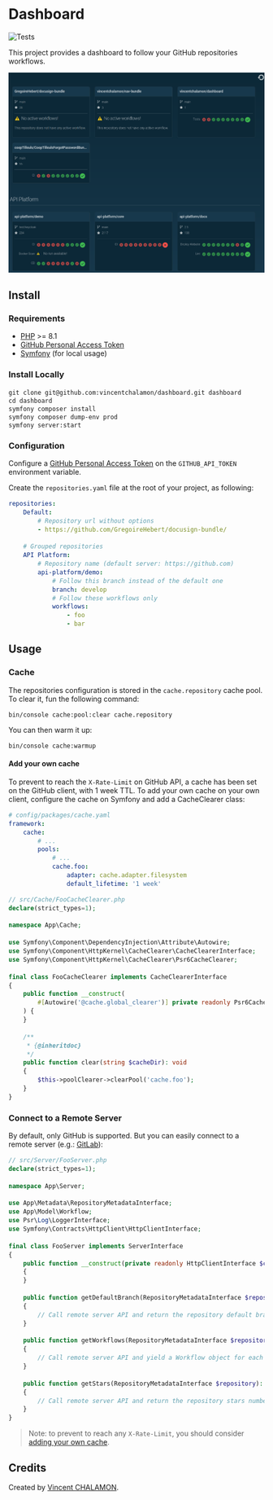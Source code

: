 # Dashboard

![Tests](https://github.com/vincentchalamon/dashboard/workflows/Tests/badge.svg)

This project provides a dashboard to follow your GitHub repositories workflows.

![Dashboard](docs/screenshot.png)

## Install

### Requirements

- [PHP](https://www.php.net/) >= 8.1
- [GitHub Personal Access Token](https://github.com/settings/tokens/new?scopes=repo&description=GitHub+Dashboard)
- [Symfony](https://symfony.com/download) (for local usage)

### Install Locally

```shell
git clone git@github.com:vincentchalamon/dashboard.git dashboard
cd dashboard
symfony composer install
symfony composer dump-env prod
symfony server:start
```

### Configuration

Configure a
[GitHub Personal Access Token](https://github.com/settings/tokens/new?scopes=repo&description=GitHub+Dashboard) on the
`GITHUB_API_TOKEN` environment variable.

Create the `repositories.yaml` file at the root of your project, as following:

```yaml
repositories:
    Default:
        # Repository url without options
        - https://github.com/GregoireHebert/docusign-bundle/

    # Grouped repositories
    API Platform:
        # Repository name (default server: https://github.com)
        api-platform/demo:
            # Follow this branch instead of the default one
            branch: develop
            # Follow these workflows only
            workflows:
                - foo
                - bar
```

## Usage

### Cache

The repositories configuration is stored in the `cache.repository` cache pool. To clear it, fun the following command:

```shell
bin/console cache:pool:clear cache.repository
```

You can then warm it up:

```shell
bin/console cache:warmup
```

#### Add your own cache

To prevent to reach the `X-Rate-Limit` on GitHub API, a cache has been set on the GitHub client, with 1 week TTL.
To add your own cache on your own client, configure the cache on Symfony and add a CacheClearer class:

```yaml
# config/packages/cache.yaml
framework:
    cache:
        # ...
        pools:
            # ...
            cache.foo:
                adapter: cache.adapter.filesystem
                default_lifetime: '1 week'
```

```php
// src/Cache/FooCacheClearer.php
declare(strict_types=1);

namespace App\Cache;

use Symfony\Component\DependencyInjection\Attribute\Autowire;
use Symfony\Component\HttpKernel\CacheClearer\CacheClearerInterface;
use Symfony\Component\HttpKernel\CacheClearer\Psr6CacheClearer;

final class FooCacheClearer implements CacheClearerInterface
{
    public function __construct(
        #[Autowire('@cache.global_clearer')] private readonly Psr6CacheClearer $poolClearer
    ) {
    }

    /**
     * {@inheritdoc}
     */
    public function clear(string $cacheDir): void
    {
        $this->poolClearer->clearPool('cache.foo');
    }
}
```

### Connect to a Remote Server

By default, only GitHub is supported. But you can easily connect to a remote server (e.g.: [GitLab](https://gitlab.com/)):

```php
// src/Server/FooServer.php
declare(strict_types=1);

namespace App\Server;

use App\Metadata\RepositoryMetadataInterface;
use App\Model\Workflow;
use Psr\Log\LoggerInterface;
use Symfony\Contracts\HttpClient\HttpClientInterface;

final class FooServer implements ServerInterface
{
    public function __construct(private readonly HttpClientInterface $client, private readonly LoggerInterface $logger)
    {
    }

    public function getDefaultBranch(RepositoryMetadataInterface $repository): string
    {
        // Call remote server API and return the repository default branch
    }

    public function getWorkflows(RepositoryMetadataInterface $repository): iterable
    {
        // Call remote server API and yield a Workflow object for each repository workflow
    }

    public function getStars(RepositoryMetadataInterface $repository): int
    {
        // Call remote server API and return the repository stars number
    }
}
```

> Note: to prevent to reach any `X-Rate-Limit`, you should consider [adding your own cache](#add-your-own-cache).

## Credits

Created by [Vincent CHALAMON](https://github.com/vincentchalamon).
